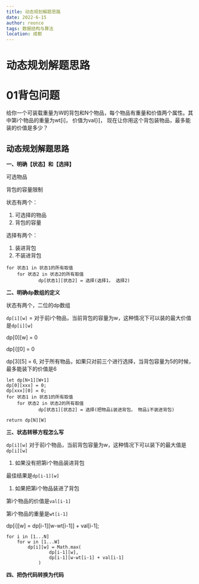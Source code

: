 ```yaml
---
title: 动态规划解题思路
date: 2022-6-15
author: reonce
tags: 数据结构与算法
location: 成都  
---
```

# 动态规划解题思路

# 01背包问题

给你一个可装载重量为W的背包和N个物品，每个物品有重量和价值两个属性。其中第i个物品的重量为wt[i]， 价值为val[i]， 现在让你用这个背包装物品，最多能装的价值是多少？

## 动态规划解题思路

**一、明确【状态】和【选择】**

可选物品

背包的容量限制

状态有两个：

1. 可选择的物品
2. 背包的容量

选择有两个：

1. 装进背包
2. 不装进背包

```tsx
for 状态1 in 状态1的所有取值
	for 状态2 in 状态2的所有取值
			dp[状态1][状态2] = 选择(选择1， 选择2)
```

**二、明确dp数组的定义**

 状态有两个，二位的dp数组

`dp[i][w]` = 对于前i个物品，当前背包的容量为w，这种情况下可以装的最大价值是`dp[i][w]`

dp[0][w]  = 0

dp[i][0] = 0

dp[3][5] = 6, 对于所有物品，如果只对前三个进行选择，当背包容量为5的时候，最多能装下的价值是6

```tsx
let dp[N+1][W+1]
dp[0][xxx] = 0;
dp[xxx][0] = 0;
for 状态1 in 状态1的所有取值
	for 状态2 in 状态2的所有取值
			dp[状态1][状态2] = 选择(把物品i装进背包， 物品i不装进背包)

return dp[N][W]
```

**三、状态转移方程怎么写**

`dp[i][w]` 对于前i个物品，当前背包容量为w，这种情况下可以装下的最大值是`dp[i][w]`

1. 如果没有把第i个物品装进背包

最佳结果是`dp[i-1][w]`

1. 如果把第i个物品装进了背包

第i个物品的价值是`val[i-1]`

第i个物品的重量是`wt[i-1]`

dp[i][w] = dp[i-1][w-wt[i-1]] + val[i-1];

```tsx
for i in [1...N]
	for w in [1...W]
		dp[i][w] = Math.max(
				dp[i-1][w],
				dp[i-1][w-wt[i-1] + val[i-1]
			)
```

**四、把伪代码转换为代码**
